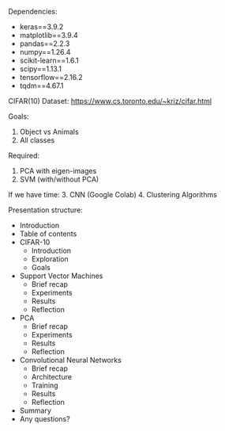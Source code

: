 Dependencies:
- keras==3.9.2
- matplotlib==3.9.4
- pandas==2.2.3
- numpy==1.26.4
- scikit-learn==1.6.1
- scipy==1.13.1
- tensorflow==2.16.2
- tqdm==4.67.1


CIFAR(10) Dataset: 
https://www.cs.toronto.edu/~kriz/cifar.html

Goals:
1. Object vs Animals
2. All classes

Required:
1. PCA with eigen-images
2. SVM (with/without PCA)

If we have time:
3. CNN (Google Colab)
4. Clustering Algorithms


Presentation structure:

- Introduction
- Table of contents
- CIFAR-10
    - Introduction
    - Exploration
    - Goals
- Support Vector Machines
    - Brief recap
    - Experiments
    - Results
    - Reflection
- PCA
    - Brief recap
    - Experiments
    - Results
    - Reflection
- Convolutional Neural Networks
    - Brief recap
    - Architecture
    - Training
    - Results
    - Reflection
- Summary
- Any questions?
